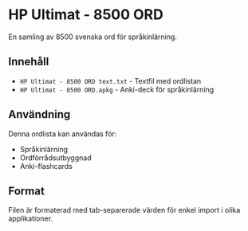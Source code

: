 # HP Ultimat - 8500 ORD

En samling av 8500 svenska ord för språkinlärning.

## Innehåll

- `HP Ultimat - 8500 ORD text.txt` - Textfil med ordlistan
- `HP Ultimat - 8500 ORD.apkg` - Anki-deck för språkinlärning

## Användning

Denna ordlista kan användas för:
- Språkinlärning
- Ordförrådsutbyggnad
- Anki-flashcards

## Format

Filen är formaterad med tab-separerade värden för enkel import i olika applikationer.
